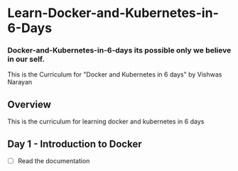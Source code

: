 # Learn-Docker-and-Kubernetes-in-6-Days

### Docker-and-Kubernetes-in-6-days its possible only we believe in our self.

This is the Curriculum for "Docker and Kubernetes in 6 days" by Vishwas Narayan 


## Overview

This is the curriculum for learning docker and kubernetes in 6 days

## Day 1 - Introduction to Docker
- [ ] Read the documentation
